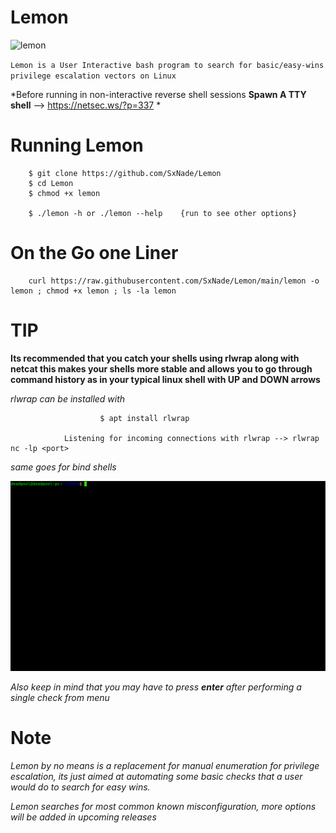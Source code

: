 # Lemon

![lemon](https://i.pinimg.com/originals/77/fd/43/77fd43ae375e3630e6d0502844f25ee2.png)

`Lemon is a User Interactive bash program to search for basic/easy-wins privilege escalation vectors on Linux` 

*Before running in non-interactive reverse shell sessions **Spawn A TTY shell** --> https://netsec.ws/?p=337 * 

# Running Lemon

        $ git clone https://github.com/SxNade/Lemon
        $ cd Lemon
        $ chmod +x lemon
        
        $ ./lemon -h or ./lemon --help    {run to see other options}


# On the Go one Liner

        curl https://raw.githubusercontent.com/SxNade/Lemon/main/lemon -o lemon ; chmod +x lemon ; ls -la lemon

# TIP

**Its recommended that you catch your shells using rlwrap along with netcat this makes your shells more stable and allows you to go through command history as in your typical linux shell with UP and DOWN arrows**

*rlwrap can be installed with*
                
                        $ apt install rlwrap
                        
                Listening for incoming connections with rlwrap --> rlwrap nc -lp <port>

*same goes for bind shells*

![lemon](https://github.com/SxNade/Lemon/blob/main/lemon.gif)

*Also keep in mind that you may have to press **enter** after performing a single check from menu*

# Note

*Lemon by no means is a replacement for manual enumeration for privilege escalation, its just aimed at automating some basic checks that a user would do to search for easy wins.*

*Lemon searches for most common known misconfiguration, more options will be added in upcoming releases*
